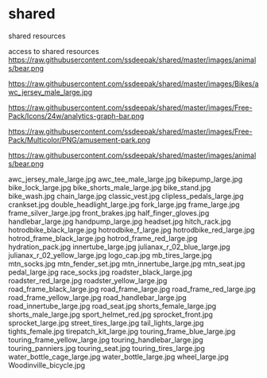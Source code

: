 # shared

shared resources

access to shared resources
https://raw.githubusercontent.com/ssdeepak/shared/master/images/animals/bear.png

https://raw.githubusercontent.com/ssdeepak/shared/master/images/Bikes/awc_jersey_male_large.jpg

https://raw.githubusercontent.com/ssdeepak/shared/master/images/Free-Pack/Icons/24w/analytics-graph-bar.png

https://raw.githubusercontent.com/ssdeepak/shared/master/images/Free-Pack/Multicolor/PNG/amusement-park.png

https://raw.githubusercontent.com/ssdeepak/shared/master/images/animals/bear.png


 
  awc_jersey_male_large.jpg
awc_tee_male_large.jpg
bikepump_large.jpg
bike_lock_large.jpg
bike_shorts_male_large.jpg
bike_stand.jpg
bike_wash.jpg
chain_large.jpg
classic_vest.jpg
clipless_pedals_large.jpg
crankset.jpg
double_headlight_large.jpg
fork_large.jpg
frame_large.jpg
frame_silver_large.jpg
front_brakes.jpg
half_finger_gloves.jpg
handlebar_large.jpg
handpump_large.jpg
headset.jpg
hitch_rack.jpg
hotrodbike_black_large.jpg
hotrodbike_f_large.jpg
hotrodbike_red_large.jpg
hotrod_frame_black_large.jpg
hotrod_frame_red_large.jpg
hydration_pack.jpg
innertube_large.jpg
julianax_r_02_blue_large.jpg
julianax_r_02_yellow_large.jpg
logo_cap.jpg
mb_tires_large.jpg
mtn_socks.jpg
mtn_fender_set.jpg
mtn_innertube_large.jpg
mtn_seat.jpg
pedal_large.jpg
race_socks.jpg
roadster_black_large.jpg
roadster_red_large.jpg
roadster_yellow_large.jpg
road_frame_black_large.jpg
road_frame_large.jpg
road_frame_red_large.jpg
road_frame_yellow_large.jpg
road_handlebar_large.jpg
road_innertube_large.jpg
road_seat.jpg
shorts_female_large.jpg
shorts_male_large.jpg
sport_helmet_red.jpg
sprocket_front.jpg
sprocket_large.jpg
street_tires_large.jpg
tail_lights_large.jpg
tights_female.jpg
tirepatch_kit_large.jpg
touring_frame_blue_large.jpg
touring_frame_yellow_large.jpg
touring_handlebar_large.jpg
touring_panniers.jpg
touring_seat.jpg
touring_tires_large.jpg
water_bottle_cage_large.jpg
water_bottle_large.jpg
wheel_large.jpg
Woodinville_bicycle.jpg

